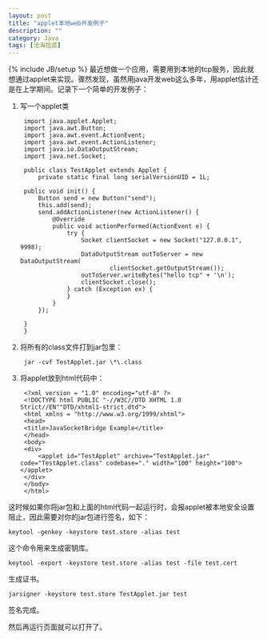 ```yaml
---
layout: post
title: "applet本地web开发例子"
description: ""
category: Java
tags: [沧海拾遗]
---
```

{% include JB/setup %}
最近想做一个应用，需要用到本地的tcp服务，因此就想通过applet来实现。骤然发现，虽然用java开发web这么多年，用applet估计还是在上学期间。记录下一个简单的开发例子：

1. 写一个applet类   

       
        import java.applet.Applet;  
        import java.awt.Button;   
        import java.awt.event.ActionEvent;   
        import java.awt.event.ActionListener;    
        import java.io.DataOutputStream;    
        import java.net.Socket;   

        public class TestApplet extends Applet {
            private static final long serialVersionUID = 1L;

	    public void init() {
		    Button send = new Button("send");
		    this.add(send);
		    send.addActionListener(new ActionListener() {
			    @Override
			    public void actionPerformed(ActionEvent e) {
				    try {
					    Socket clientSocket = new Socket("127.0.0.1", 9998);
					    DataOutputStream outToServer = new DataOutputStream(
							    clientSocket.getOutputStream());
					    outToServer.writeBytes("hello tcp" + '\n');
					    clientSocket.close();
				    } catch (Exception ex) {
				    }
			    }
		    });

	    }
        }

2. 将所有的class文件打到jar包里：

        jar -cvf TestApplet.jar \*\.class

3. 将applet放到html代码中：   

        <?xml version = "1.0" encoding="utf-8" ?>
        <!DOCTYPE html PUBLIC "-//W3C//DTD XHTML 1.0 Strict//EN""DTD/xhtml1-strict.dtd">
        <html xmlns = "http://www.w3.org/1999/xhtml">
        <head>
	    <title>JavaSocketBridge Example</title>
        </head>
        <body>
	    <div>  
	        <applet id="TestApplet" archive="TestApplet.jar" code="TestApplet.class" codebase="." width="100" height="100"></applet>   
	    </div>
        </body>
        </html>

这时候如果你将jar包和上面的html代码一起运行时，会报applet被本地安全设置阻止，因此需要对你的jar包进行签名，如下：

    keytool -genkey -keystore test.store -alias test

这个命令用来生成密钥库。

    keytool -export -keystore test.store -alias test -file test.cert

生成证书。

    jarsigner -keystore test.store TestApplet.jar test

签名完成。

然后再运行页面就可以打开了。
